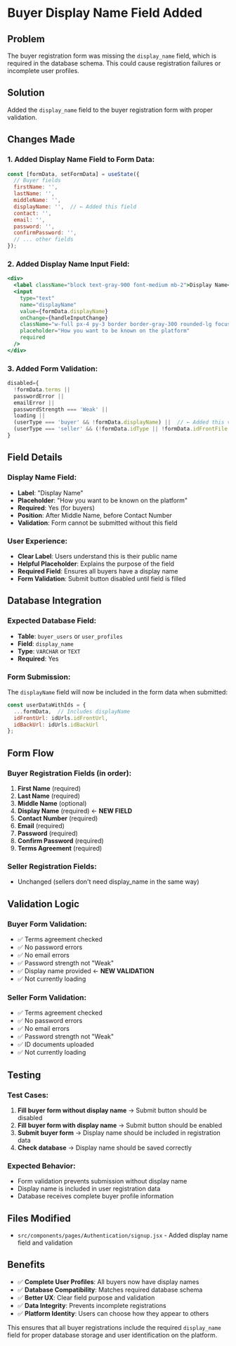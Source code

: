 # Buyer Display Name Field Added

## Problem
The buyer registration form was missing the `display_name` field, which is required in the database schema. This could cause registration failures or incomplete user profiles.

## Solution
Added the `display_name` field to the buyer registration form with proper validation.

## Changes Made

### **1. Added Display Name Field to Form Data:**
```jsx
const [formData, setFormData] = useState({
  // Buyer fields
  firstName: '',
  lastName: '',
  middleName: '',
  displayName: '',  // ← Added this field
  contact: '',
  email: '',
  password: '',
  confirmPassword: '',
  // ... other fields
});
```

### **2. Added Display Name Input Field:**
```jsx
<div>
  <label className="block text-gray-900 font-medium mb-2">Display Name</label>
  <input
    type="text"
    name="displayName"
    value={formData.displayName}
    onChange={handleInputChange}
    className="w-full px-4 py-3 border border-gray-300 rounded-lg focus:outline-none focus:ring-2 focus:ring-blue-500 focus:border-transparent"
    placeholder="How you want to be known on the platform"
    required
  />
</div>
```

### **3. Added Form Validation:**
```jsx
disabled={
  !formData.terms || 
  passwordError || 
  emailError || 
  passwordStrength === 'Weak' || 
  loading ||
  (userType === 'buyer' && !formData.displayName) ||  // ← Added this validation
  (userType === 'seller' && (!formData.idType || !formData.idFrontFile || !formData.idBackFile))
}
```

## Field Details

### **Display Name Field:**
- **Label**: "Display Name"
- **Placeholder**: "How you want to be known on the platform"
- **Required**: Yes (for buyers)
- **Position**: After Middle Name, before Contact Number
- **Validation**: Form cannot be submitted without this field

### **User Experience:**
- **Clear Label**: Users understand this is their public name
- **Helpful Placeholder**: Explains the purpose of the field
- **Required Field**: Ensures all buyers have a display name
- **Form Validation**: Submit button disabled until field is filled

## Database Integration

### **Expected Database Field:**
- **Table**: `buyer_users` or `user_profiles`
- **Field**: `display_name`
- **Type**: `VARCHAR` or `TEXT`
- **Required**: Yes

### **Form Submission:**
The `displayName` field will now be included in the form data when submitted:
```javascript
const userDataWithIds = {
  ...formData,  // Includes displayName
  idFrontUrl: idUrls.idFrontUrl,
  idBackUrl: idUrls.idBackUrl
};
```

## Form Flow

### **Buyer Registration Fields (in order):**
1. **First Name** (required)
2. **Last Name** (required)
3. **Middle Name** (optional)
4. **Display Name** (required) ← **NEW FIELD**
5. **Contact Number** (required)
6. **Email** (required)
7. **Password** (required)
8. **Confirm Password** (required)
9. **Terms Agreement** (required)

### **Seller Registration Fields:**
- Unchanged (sellers don't need display_name in the same way)

## Validation Logic

### **Buyer Form Validation:**
- ✅ Terms agreement checked
- ✅ No password errors
- ✅ No email errors
- ✅ Password strength not "Weak"
- ✅ Display name provided ← **NEW VALIDATION**
- ✅ Not currently loading

### **Seller Form Validation:**
- ✅ Terms agreement checked
- ✅ No password errors
- ✅ No email errors
- ✅ Password strength not "Weak"
- ✅ ID documents uploaded
- ✅ Not currently loading

## Testing

### **Test Cases:**
1. **Fill buyer form without display name** → Submit button should be disabled
2. **Fill buyer form with display name** → Submit button should be enabled
3. **Submit buyer form** → Display name should be included in registration data
4. **Check database** → Display name should be saved correctly

### **Expected Behavior:**
- Form validation prevents submission without display name
- Display name is included in user registration data
- Database receives complete buyer profile information

## Files Modified
- `src/components/pages/Authentication/signup.jsx` - Added display name field and validation

## Benefits
- ✅ **Complete User Profiles**: All buyers now have display names
- ✅ **Database Compatibility**: Matches required database schema
- ✅ **Better UX**: Clear field purpose and validation
- ✅ **Data Integrity**: Prevents incomplete registrations
- ✅ **Platform Identity**: Users can choose how they appear to others

This ensures that all buyer registrations include the required `display_name` field for proper database storage and user identification on the platform.


